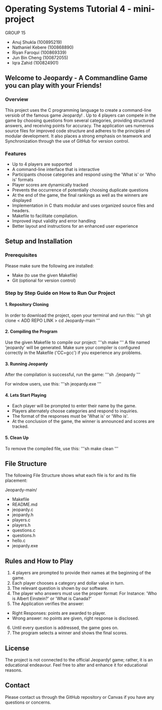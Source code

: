 # Operating Systems Tutorial 4 - mini-project

GROUP 15  
- Anuj Shukla (100895219)
- Nathaniel Kebere (100868890)
- Riyan Faroqui (100869339)
- Jun Bin Cheng (100872055)
- Iqra Zahid (100824901)

## Welcome to Jeopardy - A Commandline Game you can play with your Friends!
### Overview
This project uses the C programming language to create a command-line versiob of the famous game Jeopardy! . Up to 4 players can compete in the game by choosing questions from several categories, providing structured answers, and receiving points for accuracy. The application ues numerous source files for improved code structure and adheres to the principles of modular development. It also places a strong emphasis on teamwork and Synchronization through the use of GitHub for version control.

### Features
- Up to 4 players are supported
- A command-line interface that is interactive
- Participants choose categories and respond using the 'What is' or 'Who is' formats
- Player scores are dynamically tracked
- Prevents the occurrence of potentially choosing duplicate questions
- At the end of the game, the final rankings as well as the winners are displayed
- Implementation in C thats modular and uses organized source files and headers.
- Makefile to facilitate compilation.
- Improved input validity and error handling
- Better layout and instructions for an enhanced user experience

## Setup and Installation
### Prerequisites
Please make sure the following are installed:
- Make (to use the given Makefile)
- Git (optional for version control)

### Step by Step Guide on How to Run Our Project
#### 1. Repository Cloning
In order to download the project, open your terminal and run this:
'''sh
git clone < ADD REPO LINK > 
cd Jeopardy-main
'''

#### 2. Compiling the Program
Use the given Makefile to compile our project:
'''sh
make
'''
A file named 'jeopardy' will be generated. Make sure your compiler is configured correctly in the Makefile ('CC=gcc') if you experience any problems.

#### 3. Running Jeopardy
After the compilation is successful, run the game:
'''sh
./jeopardy
'''

For window users, use this:
'''sh
jeopardy.exe
'''

#### 4. Lets Start Playing
- Each player will be prompted to enter their name by the game.
- Players alternately choose categories and respond to inquiries.
- The format of the responses must be 'What is' or 'Who is'.
- At the conclusion of the game, the winner is announced and scores are tracked.

#### 5. Clean Up
To remove the compiled file, use this:
'''sh
make clean
'''

## File Structure
The following File Structure shows what each file is for and its file placement:

Jeopardy-main/
- Makefile
- README.md
- jeopardy.c
- jeopardy.h
- players.c
- players.h
- questions.c
- questions.h
- hello.c
- jeopardy.exe

## Rules and How to Play
1. 4 players are prompted to provide their names at the beginning of the game.
2. Each player chooses a category and dollar value in turn.
3. The relevant question is shown by our software.
4. The player who answers must use the proper format:
  For Instance: 'Who is Albert Einstein?' or 'What is Canada?'
5. The Application verifies the answer:
- Right Responses: points are awarded to player.
- Wrong answer: no points are given, right response is disclosed.
6. Until every question is addressed, the game goes on.
7. The program selects a winner and shows the final scores. 

## License
The project is not connected to the official Jeopardy! game; rather, it is an educational endeavour. Feel free to alter and enhance it for educational reasons. 

## Contact
Please contact us through the GitHub repository or Canvas if you have any questions or concerns.

